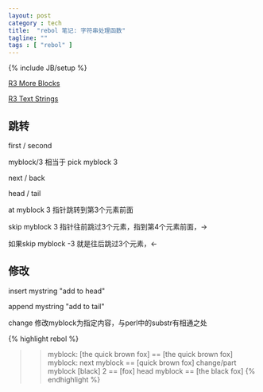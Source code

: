 ```yaml
---
layout: post
category : tech
title:  "rebol 笔记: 字符串处理函数"
tagline: ""
tags : [ "rebol" ] 
---
```

{% include JB/setup %}

[R3 More Blocks](http://video.respectech.com:8080/tutorial/r3/index.r3?cgi=TIfWJ6JHi25XqIfcy8fGiUp6s/vFHkD+nDL+0KWDZYuSLAEZwAAdr9IZfyeCS29gde7TxYERS4ST8Tjy)

[R3 Text Strings](http://video.respectech.com:8080/tutorial/r3/index.r3?cgi=1R5PvjveEvfOMR5FUl5fENPjKmJch9lnBatnSTxavFJL9VgP/hZNf0WAuMg9YpkJXQvAjrd6jETGl16UTg--)

## 跳转

first / second 

myblock/3  相当于 pick myblock 3

next / back

head / tail

at myblock 3  指针跳转到第3个元素前面

skip myblock 3 指针往前跳过3个元素，指到第4个元素前面，->

如果skip myblock -3 就是往后跳过3个元素，<-

## 修改

insert mystring "add to head"

append mystring "add to tail"

change 修改myblock为指定内容，与perl中的substr有相通之处

{% highlight rebol %}
>> myblock: [the quick brown fox]
== [the quick brown fox]
>> myblock: next myblock
== [quick brown fox]
>> change/part myblock [black] 2
== [fox]
>> head myblock
== [the black fox]
{% endhighlight %}
